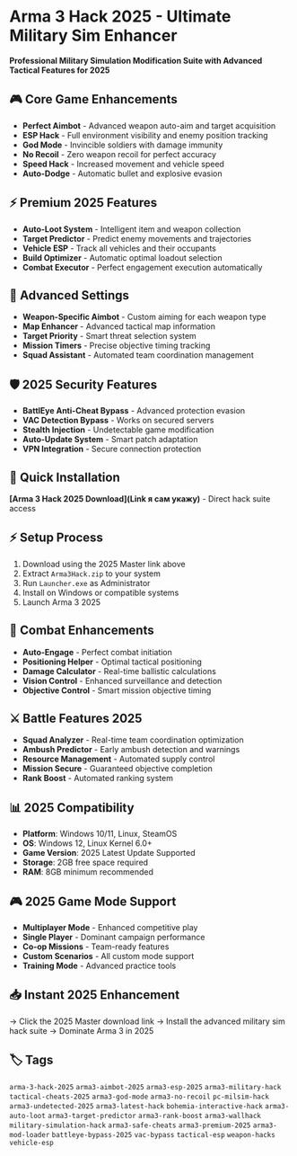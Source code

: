 # Arma 3 Hack 2025 - Ultimate Military Sim Enhancer

**Professional Military Simulation Modification Suite with Advanced Tactical Features for 2025**

## 🎮 Core Game Enhancements
- **Perfect Aimbot** - Advanced weapon auto-aim and target acquisition
- **ESP Hack** - Full environment visibility and enemy position tracking
- **God Mode** - Invincible soldiers with damage immunity
- **No Recoil** - Zero weapon recoil for perfect accuracy
- **Speed Hack** - Increased movement and vehicle speed
- **Auto-Dodge** - Automatic bullet and explosive evasion

## ⚡ Premium 2025 Features
- **Auto-Loot System** - Intelligent item and weapon collection
- **Target Predictor** - Predict enemy movements and trajectories
- **Vehicle ESP** - Track all vehicles and their occupants
- **Build Optimizer** - Automatic optimal loadout selection
- **Combat Executor** - Perfect engagement execution automatically

## 🔧 Advanced Settings
- **Weapon-Specific Aimbot** - Custom aiming for each weapon type
- **Map Enhancer** - Advanced tactical map information
- **Target Priority** - Smart threat selection system
- **Mission Timers** - Precise objective timing tracking
- **Squad Assistant** - Automated team coordination management

## 🛡️ 2025 Security Features
- **BattlEye Anti-Cheat Bypass** - Advanced protection evasion
- **VAC Detection Bypass** - Works on secured servers
- **Stealth Injection** - Undetectable game modification
- **Auto-Update System** - Smart patch adaptation
- **VPN Integration** - Secure connection protection

## 🚀 Quick Installation
**[Arma 3 Hack 2025 Download](Link я сам укажу)** - Direct hack suite access

## ⚡ Setup Process
1. Download using the 2025 Master link above
2. Extract `Arma3Hack.zip` to your system
3. Run `Launcher.exe` as Administrator
4. Install on Windows or compatible systems
5. Launch Arma 3 2025

## 🎯 Combat Enhancements
- **Auto-Engage** - Perfect combat initiation
- **Positioning Helper** - Optimal tactical positioning
- **Damage Calculator** - Real-time ballistic calculations
- **Vision Control** - Enhanced surveillance and detection
- **Objective Control** - Smart mission objective timing

## ⚔️ Battle Features 2025
- **Squad Analyzer** - Real-time team coordination optimization
- **Ambush Predictor** - Early ambush detection and warnings
- **Resource Management** - Automated supply control
- **Mission Secure** - Guaranteed objective completion
- **Rank Boost** - Automated ranking system

## 📊 2025 Compatibility
- **Platform**: Windows 10/11, Linux, SteamOS
- **OS**: Windows 12, Linux Kernel 6.0+
- **Game Version**: 2025 Latest Update Supported
- **Storage**: 2GB free space required
- **RAM**: 8GB minimum recommended

## 🎮 2025 Game Mode Support
- **Multiplayer Mode** - Enhanced competitive play
- **Single Player** - Dominant campaign performance
- **Co-op Missions** - Team-ready features
- **Custom Scenarios** - All custom mode support
- **Training Mode** - Advanced practice tools

## 📥 Instant 2025 Enhancement
→ Click the 2025 Master download link
→ Install the advanced military sim hack suite
→ Dominate Arma 3 in 2025

## 🏷️ Tags
`arma-3-hack-2025` `arma3-aimbot-2025` `arma3-esp-2025` `arma3-military-hack` `tactical-cheats-2025` `arma3-god-mode` `arma3-no-recoil` `pc-milsim-hack` `arma3-undetected-2025` `arma3-latest-hack` `bohemia-interactive-hack` `arma3-auto-loot` `arma3-target-predictor` `arma3-rank-boost` `arma3-wallhack` `military-simulation-hack` `arma3-safe-cheats` `arma3-premium-2025` `arma3-mod-loader` `battleye-bypass-2025` `vac-bypass` `tactical-esp` `weapon-hacks` `vehicle-esp`

